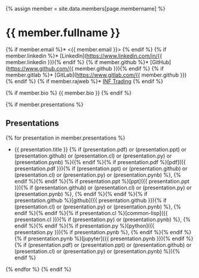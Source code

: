 {% assign member = site.data.members[page.membername] %}

# {{ member.fullname }}

{% if member.email %}* <{{ member.email }}> {% endif %}
{% if member.linkedin %}* [LinkedIn](https://www.linkedin.com/in/{{ member.linkedin }}){% endif %}
{% if member.github %}* [GitHub](https://www.github.com/{{ member.github }}){% endif %}
{% if member.gitlab %}* [GitLab](https://www.gitlab.com/{{ member.github }}) {% endif %}
{% if member.rajweb %}* [INF Trading](member.rajweb) {% endif %}

{% if member.bio %} {{ member.bio }} {% endif %}

{% if member.presentations %}
## Presentations
{% for presentation in member.presentations %}
* {{ presentation.title }} {% if (presentation.pdf) or (presentation.ppt) or (presentation.github) or (presentation.cl) or (presentation.py) or (presentation.pynb) %}({% endif %}{% if presentation.pdf %}[pdf]({{ presentation.pdf }}){% if (presentation.ppt) or (presentation.github) or (presentation.cl) or (presentation.py) or (presentation.pynb) %}, {% endif %}{% endif %}{% if presentation.ppt %}[ppt]({{ presentation.ppt }}){% if (presentation.github) or (presentation.cl) or (presentation.py) or (presentation.pynb) %}, {% endif %}{% endif %}{% if presentation.github %}[github]({{ presentation.github }}){% if (presentation.cl) or (presentation.py) or (presentation.pynb) %}, {% endif %}{% endif %}{% if presentation.cl %}[common-lisp]({{ presentation.cl }}){% if (presentation.py) or (presentation.pynb) %}, {% endif %}{% endif %}{% if presentation.py %}[python]({{ presentation.py }}){% if presentation.pynb %}, {% endif %}{% endif %}{% if presentation.pynb %}[jupyter]({{ presentation.pynb }}){% endif %}{% if (presentation.pdf) or (presentation.ppt) or (presentation.github) or (presentation.cl) or (presentation.py) or (presentation.pynb) %}){% endif %}

{% endfor %}
{% endif %}
